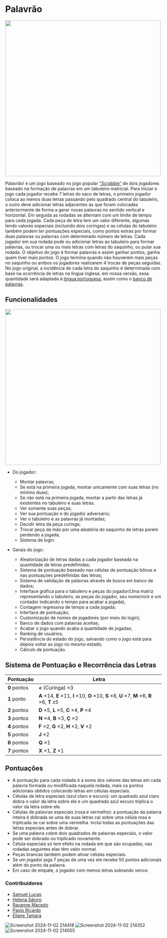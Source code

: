 # Palavrão
<img src="https://github.com/user-attachments/assets/a05b58be-7e62-4b3b-8ef6-9cd6d8b5430e" height="500px"></img>

Palavrão! é um jogo baseado no jogo popular [“Scrabble”](https://users.cs.northwestern.edu/~robby/uc-courses/22001-2008-winter/scrabble.html) de dois jogadores baseado na formação de palavras em um tabuleiro matricial. Para iniciar o jogo cada jogador recebe 7 letras do saco de letras, o primeiro jogador coloca ao menos duas letras passando pelo quadrado central do tabuleiro, o outro deve adicionar letras adjacentes às que foram colocadas anteriormente de forma a gerar novas palavras no sentido vertical e horizontal. Em seguida as rodadas se alternam com um limite de tempo para cada jogada.
Cada peça de letra tem um valor diferente, algumas tendo valores especiais (incluindo dois coringas) e as células do tabuleiro também podem ter pontuações especiais, como pontos extras por formar duas palavras ou palavras com determinado número de letras. Cada jogador em sua rodada pode ou adicionar letras ao tabuleiro para formar palavras, ou trocar uma ou mais letras com letras do saquinho, ou pular sua rodada.
O objetivo do jogo é formar palavras e assim ganhar pontos, ganha quem tiver mais pontos. O jogo termina quando não houverem mais peças no saquinho ou ambos os jogadores realizarem 4 trocas de peças seguidas.
No jogo original, a incidência de cada letra do saquinho é determinada com base na ocorrência de letras na língua inglesa, em nossa versão, essa quantidade será adaptada à [língua portuguesa](https://pt.wikipedia.org/wiki/Scrabble), assim como o [banco de palavras](https://www.ime.usp.br/~pf/dicios/).

## Funcionalidades

<img src="https://github.com/user-attachments/assets/54626ad2-a4bf-4967-9426-5e8247a31eb2" height="500px"></img>

* Do jogador:
  * Montar palavras;
  * Se está na primeira jogada, montar unicamente com suas letras (no mínimo duas);
  * Se não está na primeira jogada, montar a partir das letras já existentes no tabuleiro e suas letras.
  * Ver somente suas peças;
  * Ver sua pontuação e do jogador adversário;
  * Ver o tabuleiro e as palavras já montadas;
  * Decidir letra da peça curinga;
  * Trocar peça da mão por uma aleatória do saquinho de letras porém perdendo a jogada;
  * Sistema de login.

* Gerais do jogo:
  * Aleatorização de letras dadas a cada jogador baseada na quantidade de letras predefinidas;
  * Sistema de pontuação baseado nas células de pontuação bônus e nas pontuações predefinidas das letras;
  * Sistema de validação de palavras através de busca em banco de dados;
  * Interface gráfica para o tabuleiro e peças do jogador(Uma matriz representando o tabuleiro, as peças do jogador, seu nome/nick e um contador indicando o tempo para acabar a jogada);
  * Contagem regressiva de tempo a cada jogada;
  * Interface de pontuação;
  * Customização de nomes de jogadores (por meio do login);
  * Banco de dados com palavras aceitas;
  * Acabar o jogo quando acaba a quantidade de jogadas;
  * Ranking de usuários;
  * Persistência do estado do jogo, salvando como o jogo está para depois voltar ao jogo no mesmo estado;
  * Cálculo de pontuação.

## Sistema de Pontuação e Recorrência das Letras

|Pontuação |Letra |
|-----|--------|
|**0** pontos  |**<** (Curinga) ×3|
|**1** ponto   |**A** ×14, **E** ×11, **I** ×10, **O** ×10, **S** ×8, **U** ×7, **M** ×6, **R** ×6, **T** x5|
|**2** pontos  |**D** ×5, **L** ×5, **C** ×4, **P** ×4|
|**3** pontos  |**N** ×4, **B** ×3, **Ç** ×2|
|**4** pontos  |**F** ×2, **G** ×2, **H** ×2, **V** ×2|
|**5** pontos  |**J** ×2|
|**6** pontos  |**Q** ×1|
|**7** pontos  |**X** ×1, **Z** ×1|

## Pontuações

* A pontuação para cada rodada é a soma dos valores das letras em cada palavra formada ou modificada naquela rodada, mais os pontos adicionais obtidos colocando letras em células especiais.
* Células de letra especiais (azul claro e escuro): um quadrado azul claro dobra o valor da letra sobre ele e um quadrado azul escuro triplica o valor da letra sobre ele.
* Células de palavras especiais (rosa e vermelho): a pontuação da palavra inteira é dobrada se uma de suas letras cai sobre uma célula rosa e triplicada se cai sobre uma vermelha. Inclui todas as pontuações das letras especiais antes de dobrar.
* Se uma palavra cobre dois quadrados de palavras especiais, o valor pode ser dobrado ou triplicado novamente.
* Célula especiais só tem efeito na rodada em que são ocupadas, nas rodadas seguintes elas têm valor normal.
* Peças brancas também podem ativar células especiais.
* Se um jogador joga 7 peças de uma vez ele recebe 50 pontos adicionais além do ponto da palavra.
* Em caso de empate, o jogador com menos letras sobrando vence.

### Contribuidores

* [Samuel Lucas](https://github.com/SamuelLucasVM)
* [Helena Sátyro](https://github.com/helenasatyro)
* [Rayanne Macedo](https://github.com/raiaiaia)
* [Paulo Ricardo](https://github.com/paulorpn)
* [Eliane Tamara](https://github.com/elianetamara)

![Screenshot 2024-11-02 214418](https://github.com/user-attachments/assets/7270813d-311f-40e8-8980-0172ccd9be2b)
![Screenshot 2024-11-02 214352](https://github.com/user-attachments/assets/a952b7e2-c295-435f-9668-18796a41933b)
![Screenshot 2024-11-02 214055](https://github.com/user-attachments/assets/7d650e01-39f1-4ca6-8ffe-7e9292188bc4)

